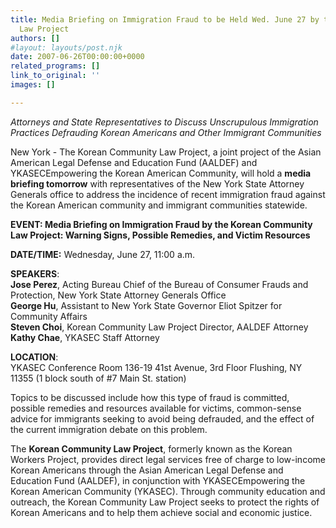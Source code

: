 ```yaml
---
title: Media Briefing on Immigration Fraud to be Held Wed. June 27 by the Korean Community
  Law Project
authors: []
#layout: layouts/post.njk
date: 2007-06-26T00:00:00+0000
related_programs: []
link_to_original: ''
images: []

---
```

_Attorneys and State Representatives to Discuss Unscrupulous Immigration Practices Defrauding Korean Americans and Other Immigrant Communities_

New York - The Korean Community Law Project, a joint project of the Asian American Legal Defense and Education Fund (AALDEF) and YKASECEmpowering the Korean American Community, will hold a **media briefing tomorrow** with representatives of the New York State Attorney Generals office to address the incidence of recent immigration fraud against the Korean American community and immigrant communities statewide.

**EVENT: Media Briefing on Immigration Fraud by the Korean Community Law Project: Warning Signs, Possible Remedies, and Victim Resources**

**DATE/TIME:** Wednesday, June 27, 11:00 a.m.

**SPEAKERS**:   
**Jose Perez**, Acting Bureau Chief of the Bureau of Consumer Frauds and Protection, New York State Attorney Generals Office  
**George Hu**, Assistant to New York State Governor Eliot Spitzer for Community Affairs  
**Steven Choi**, Korean Community Law Project Director, AALDEF Attorney  
**Kathy Chae**, YKASEC Staff Attorney

**LOCATION**:   
YKASEC Conference Room 136-19  41st Avenue, 3rd Floor  Flushing, NY 11355  (1 block south of #7 Main St. station)

Topics to be discussed include how this type of fraud is committed, possible remedies and resources available for victims, common-sense advice for immigrants seeking to avoid being defrauded, and the effect of the current immigration debate on this problem.

The **Korean Community Law Project**, formerly known as the Korean Workers Project, provides direct legal services free of charge to low-income Korean Americans through the Asian American Legal Defense and Education Fund (AALDEF), in conjunction with YKASECEmpowering the Korean American Community (YKASEC). Through community education and outreach, the Korean Community Law Project seeks to protect the rights of Korean Americans and to help them achieve social and economic justice.